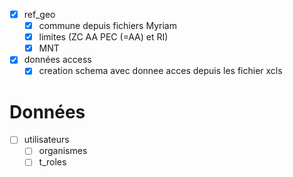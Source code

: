 - [x] ref_geo
  - [x] commune depuis fichiers Myriam
  - [x] limites (ZC AA PEC (=AA) et RI)
  - [x] MNT 
- [x] données access
  - [x] creation schema avec donnee acces depuis les fichier xcls 
# Données

- [ ] utilisateurs
  - [ ] organismes
  - [ ] t_roles
